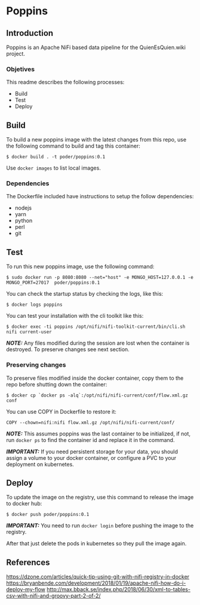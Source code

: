 # Poppins

## Introduction

Poppins is an Apache NiFi based data pipeline for the QuienEsQuien.wiki project.

### Objetives

This readme describes the following processes:

* Build
* Test
* Deploy

## Build

To build a new poppins image with the latest changes from this repo, use the
following command to build and tag this container:

```shell
$ docker build . -t poder/poppins:0.1
```

Use `docker images` to list local images.

### Dependencies

The Dockerfile included have instructions to setup the follow dependencies:

* nodejs
* yarn
* python
* perl
* git

## Test

To run this new poppins image, use the following command:

```shell
$ sudo docker run -p 8080:8080 --net="host" -e MONGO_HOST=127.0.0.1 -e MONGO_PORT=27017  poder/poppins:0.1
```

You can check the startup status by checking the logs, like this:

```shell
$ docker logs poppins
```
You can test your installation with the cli toolkit like this:

```shell
$ docker exec -ti poppins /opt/nifi/nifi-toolkit-current/bin/cli.sh nifi current-user
```

***NOTE:*** Any files modified during the session are lost when the container
is destroyed. To preserve changes see next section.

### Preserving changes

To preserve files modified inside the docker container, copy them to the repo
before shutting down the container:

```shell
$ docker cp `docker ps -alq`:/opt/nifi/nifi-current/conf/flow.xml.gz conf
```

You can use COPY in Dockerfile to restore it:

```
COPY --chown=nifi:nifi flow.xml.gz /opt/nifi/nifi-current/conf/
```

***NOTE:*** This assumes poppins was the last container to be initialized, if
not, run `docker ps` to find the container id and replace it in the command.

***IMPORTANT:*** If you need persistent storage for your data, you should assign
a volume to your docker container, or configure a PVC to your deployment on
kubernetes.

## Deploy

To update the image on the registry, use this command to release the image to
docker hub:

```shell
$ docker push poder/poppins:0.1
```

***IMPORTANT:*** You need to run `docker login` before pushing the image to the
registry.

After that just delete the pods in kubernetes so they pull the image again.


## References

https://dzone.com/articles/quick-tip-using-git-with-nifi-registry-in-docker
https://bryanbende.com/development/2018/01/19/apache-nifi-how-do-i-deploy-my-flow
http://max.bback.se/index.php/2018/06/30/xml-to-tables-csv-with-nifi-and-groovy-part-2-of-2/
